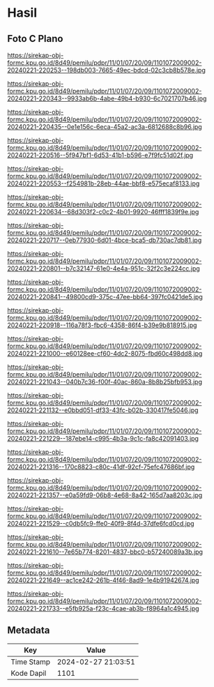 # Hasil

## Foto C Plano

https://sirekap-obj-formc.kpu.go.id/8d49/pemilu/pdpr/11/01/07/20/09/1101072009002-20240221-220253--198db003-7665-49ec-bdcd-02c3cb8b578e.jpg

https://sirekap-obj-formc.kpu.go.id/8d49/pemilu/pdpr/11/01/07/20/09/1101072009002-20240221-220343--9933ab6b-4abe-49b4-b930-6c7021707b46.jpg

https://sirekap-obj-formc.kpu.go.id/8d49/pemilu/pdpr/11/01/07/20/09/1101072009002-20240221-220435--0e1e156c-6eca-45a2-ac3a-6812688c8b96.jpg

https://sirekap-obj-formc.kpu.go.id/8d49/pemilu/pdpr/11/01/07/20/09/1101072009002-20240221-220516--5f947bf1-6d53-41b1-b596-e7f9fc51d02f.jpg

https://sirekap-obj-formc.kpu.go.id/8d49/pemilu/pdpr/11/01/07/20/09/1101072009002-20240221-220553--f254981b-28eb-44ae-bbf8-e575ecaf8133.jpg

https://sirekap-obj-formc.kpu.go.id/8d49/pemilu/pdpr/11/01/07/20/09/1101072009002-20240221-220634--68d303f2-c0c2-4b01-9920-46fff1839f9e.jpg

https://sirekap-obj-formc.kpu.go.id/8d49/pemilu/pdpr/11/01/07/20/09/1101072009002-20240221-220717--0eb77930-6d01-4bce-bca5-db730ac7db81.jpg

https://sirekap-obj-formc.kpu.go.id/8d49/pemilu/pdpr/11/01/07/20/09/1101072009002-20240221-220801--b7c32147-61e0-4e4a-951c-32f2c3e224cc.jpg

https://sirekap-obj-formc.kpu.go.id/8d49/pemilu/pdpr/11/01/07/20/09/1101072009002-20240221-220841--49800cd9-375c-47ee-bb64-397fc0421de5.jpg

https://sirekap-obj-formc.kpu.go.id/8d49/pemilu/pdpr/11/01/07/20/09/1101072009002-20240221-220918--116a78f3-fbc6-4358-86f4-b39e9b818915.jpg

https://sirekap-obj-formc.kpu.go.id/8d49/pemilu/pdpr/11/01/07/20/09/1101072009002-20240221-221000--e60128ee-cf60-4dc2-8075-fbd60c498dd8.jpg

https://sirekap-obj-formc.kpu.go.id/8d49/pemilu/pdpr/11/01/07/20/09/1101072009002-20240221-221043--040b7c36-f00f-40ac-860a-8b8b25bfb953.jpg

https://sirekap-obj-formc.kpu.go.id/8d49/pemilu/pdpr/11/01/07/20/09/1101072009002-20240221-221132--e0bbd051-df33-43fc-b02b-330417fe5046.jpg

https://sirekap-obj-formc.kpu.go.id/8d49/pemilu/pdpr/11/01/07/20/09/1101072009002-20240221-221229--187ebe14-c995-4b3a-9c1c-fa8c42091403.jpg

https://sirekap-obj-formc.kpu.go.id/8d49/pemilu/pdpr/11/01/07/20/09/1101072009002-20240221-221316--170c8823-c80c-41df-92cf-75efc47686bf.jpg

https://sirekap-obj-formc.kpu.go.id/8d49/pemilu/pdpr/11/01/07/20/09/1101072009002-20240221-221357--e0a59fd9-06b8-4e68-8a42-165d7aa8203c.jpg

https://sirekap-obj-formc.kpu.go.id/8d49/pemilu/pdpr/11/01/07/20/09/1101072009002-20240221-221529--c0db5fc9-ffe0-40f9-8f4d-37dfe6fcd0cd.jpg

https://sirekap-obj-formc.kpu.go.id/8d49/pemilu/pdpr/11/01/07/20/09/1101072009002-20240221-221610--7e65b774-8201-4837-bbc0-b57240089a3b.jpg

https://sirekap-obj-formc.kpu.go.id/8d49/pemilu/pdpr/11/01/07/20/09/1101072009002-20240221-221649--ac1ce242-261b-4f46-8ad9-1e4b91942674.jpg

https://sirekap-obj-formc.kpu.go.id/8d49/pemilu/pdpr/11/01/07/20/09/1101072009002-20240221-221733--e5fb925a-f23c-4cae-ab3b-f8964a1c4945.jpg


## Metadata

| Key        | Value               |
| ---------- | ------------------- |
| Time Stamp | 2024-02-27 21:03:51 |
| Kode Dapil | 1101                |



